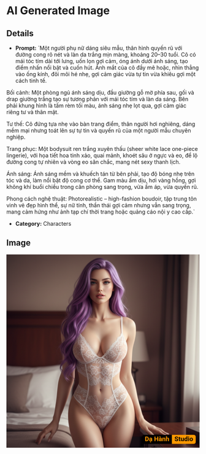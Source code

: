 # AI Generated Image

## Details
- **Prompt:** `Một người phụ nữ dáng siêu mẫu, thân hình quyến rũ với đường cong rõ nét và làn da trắng mịn màng, khoảng 20–30 tuổi.
Cô có mái tóc tím dài tới lưng, uốn lọn gợi cảm, óng ánh dưới ánh sáng, tạo điểm nhấn nổi bật và cuốn hút.
Ánh mắt của cô đầy mê hoặc, nhìn thẳng vào ống kính, đôi môi hé nhẹ, gợi cảm giác vừa tự tin vừa khiêu gợi một cách tinh tế.

Bối cảnh: Một phòng ngủ ánh sáng dịu, đầu giường gỗ mờ phía sau, gối và drap giường trắng tạo sự tương phản với mái tóc tím và làn da sáng. Bên phải khung hình là tấm rèm tối màu, ánh sáng nhẹ lọt qua, gợi cảm giác riêng tư và thân mật.

Tư thế: Cô đứng tựa nhẹ vào bàn trang điểm, thân người hơi nghiêng, dáng mềm mại nhưng toát lên sự tự tin và quyến rũ của một người mẫu chuyên nghiệp.

Trang phục: Một bodysuit ren trắng xuyên thấu (sheer white lace one-piece lingerie), với họa tiết hoa tinh xảo, quai mảnh, khoét sâu ở ngực và eo, để lộ đường cong tự nhiên và vòng eo săn chắc, mang nét sexy thanh lịch.

Ánh sáng: Ánh sáng mềm và khuếch tán từ bên phải, tạo độ bóng nhẹ trên tóc và da, làm nổi bật độ cong cơ thể. Gam màu ấm dịu, hơi vàng hồng, gợi không khí buổi chiều trong căn phòng sang trọng, vừa ấm áp, vừa quyến rũ.

Phong cách nghệ thuật: Photorealistic – high-fashion boudoir, tập trung tôn vinh vẻ đẹp hình thể, sự nữ tính, thần thái gợi cảm nhưng vẫn sang trọng, mang cảm hứng như ảnh tạp chí thời trang hoặc quảng cáo nội y cao cấp.`
- **Category:** Characters


## Image
![AI Generated Image](./image-2025-10-18T02-55-00-964Z-3vaz5.png)